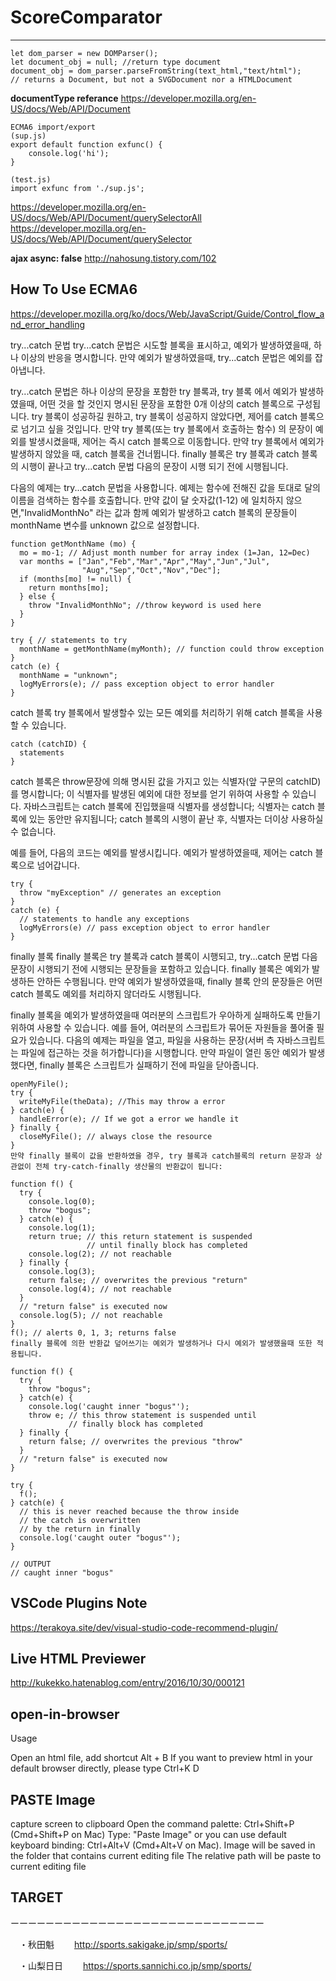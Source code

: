 # ScoreComparator
- - -

	let dom_parser = new DOMParser();
	let document_obj = null; //return type document
    document_obj = dom_parser.parseFromString(text_html,"text/html");
    // returns a Document, but not a SVGDocument nor a HTMLDocument

**documentType referance**
https://developer.mozilla.org/en-US/docs/Web/API/Document

    ECMA6 import/export
    (sup.js)
    export default function exfunc() {
        console.log('hi');
    }

    (test.js)
    import exfunc from './sup.js';

https://developer.mozilla.org/en-US/docs/Web/API/Document/querySelectorAll
https://developer.mozilla.org/en-US/docs/Web/API/Document/querySelector

**ajax async: false**
http://nahosung.tistory.com/102

How To Use ECMA6
-
https://developer.mozilla.org/ko/docs/Web/JavaScript/Guide/Control_flow_and_error_handling

try...catch 문법
try...catch 문법은 시도할 블록을 표시하고, 예외가 발생하였을때, 하나 이상의 반응을 명시합니다. 만약 예외가 발생하였을때, try...catch 문법은 예외를 잡아냅니다.

try...catch 문법은 하나 이상의 문장을 포함한 try 블록과, try 블록 에서 예외가 발생하였을때, 어떤 것을 할 것인지 명시된 문장을 포함한 0개 이상의 catch 블록으로 구성됩니다. try 블록이 성공하길 원하고, try 블록이 성공하지 않았다면, 제어를 catch 블록으로 넘기고 싶을 것입니다. 만약 try 블록(또는 try 블록에서 호출하는 함수) 의 문장이 예외를 발생시켰을때, 제어는 즉시 catch 블록으로 이동합니다. 만약 try 블록에서 예외가 발생하지 않았을 때, catch 블록을 건너뜁니다. finally 블록은 try 블록과 catch 블록의 시행이 끝나고 try...catch 문법 다음의 문장이 시행 되기 전에 시행됩니다.

다음의 예제는 try...catch 문법을 사용합니다. 예제는 함수에 전해진 값을 토대로 달의 이름을 검색하는 함수를 호출합니다. 만약 값이 달 숫자값(1-12) 에 일치하지 않으면,"InvalidMonthNo" 라는 값과 함께 예외가 발생하고 catch 블록의 문장들이 monthName 변수를 unknown 값으로 설정합니다.

    function getMonthName (mo) {
      mo = mo-1; // Adjust month number for array index (1=Jan, 12=Dec)
      var months = ["Jan","Feb","Mar","Apr","May","Jun","Jul",
                    "Aug","Sep","Oct","Nov","Dec"];
      if (months[mo] != null) {
        return months[mo];
      } else {
        throw "InvalidMonthNo"; //throw keyword is used here
      }
    }

    try { // statements to try
      monthName = getMonthName(myMonth); // function could throw exception
    }
    catch (e) {
      monthName = "unknown";
      logMyErrors(e); // pass exception object to error handler
    }
catch 블록
try 블록에서 발생할수 있는 모든 예외를 처리하기 위해 catch 블록을 사용할 수 있습니다.

    catch (catchID) {
      statements
    }
catch 블록은 throw문장에 의해 명시된 값을 가지고 있는 식별자(앞 구문의 catchID)를 명시합니다; 이 식별자를 발생된 예외에 대한 정보를 얻기 위하여 사용할 수 있습니다. 자바스크립트는 catch 블록에 진입했을때 식별자를 생성합니다; 식별자는 catch 블록에 있는 동안만 유지됩니다; catch 블록의 시행이 끝난 후, 식별자는 더이상 사용하실 수 없습니다.

예를 들어, 다음의 코드는 예외를 발생시킵니다. 예외가 발생하였을때, 제어는 catch 블록으로 넘어갑니다.

    try {
      throw "myException" // generates an exception
    }
    catch (e) {
      // statements to handle any exceptions
      logMyErrors(e) // pass exception object to error handler
    }
finally 블록
finally 블록은 try 블록과 catch 블록이 시행되고, try...catch 문법 다음 문장이 시행되기 전에 시행되는 문장들을 포함하고 있습니다. finally 블록은 예외가 발생하든 안하든 수행됩니다. 만약 예외가 발생하였을때, finally 블록 안의 문장들은 어떤 catch 블록도 예외를 처리하지 않더라도 시행됩니다.

finally 블록을 예외가 발생하였을때 여러분의 스크립트가 우아하게 실패하도록 만들기 위하여 사용할 수 있습니다. 예를 들어, 여러분의 스크립트가 묶어둔 자원들을 풀어줄 필요가 있습니다. 다음의 예제는 파일을 열고, 파일을 사용하는 문장(서버 측 자바스크립트는 파일에 접근하는 것을 허가합니다)을 시행합니다. 만약 파일이 열린 동안 예외가 발생했다면, finally 블록은 스크립트가 실패하기 전에 파일을 닫아줍니다.

    openMyFile();
    try {
      writeMyFile(theData); //This may throw a error
    } catch(e) {  
      handleError(e); // If we got a error we handle it
    } finally {
      closeMyFile(); // always close the resource
    }
    만약 finally 블록이 값을 반환하였을 경우, try 블록과 catch블록의 return 문장과 상관없이 전체 try-catch-finally 생산물의 반환값이 됩니다:

    function f() {
      try {
        console.log(0);
        throw "bogus";
      } catch(e) {
        console.log(1);
        return true; // this return statement is suspended
                     // until finally block has completed
        console.log(2); // not reachable
      } finally {
        console.log(3);
        return false; // overwrites the previous "return"
        console.log(4); // not reachable
      }
      // "return false" is executed now  
      console.log(5); // not reachable
    }
    f(); // alerts 0, 1, 3; returns false
    finally 블록에 의한 반환값 덮어쓰기는 예외가 발생하거나 다시 예외가 발생했을때 또한 적용됩니다.

    function f() {
      try {
        throw "bogus";
      } catch(e) {
        console.log('caught inner "bogus"');
        throw e; // this throw statement is suspended until 
                 // finally block has completed
      } finally {
        return false; // overwrites the previous "throw"
      }
      // "return false" is executed now
    }

    try {
      f();
    } catch(e) {
      // this is never reached because the throw inside
      // the catch is overwritten
      // by the return in finally
      console.log('caught outer "bogus"');
    }

    // OUTPUT
    // caught inner "bogus"


VSCode Plugins Note
-
https://terakoya.site/dev/visual-studio-code-recommend-plugin/

Live HTML Previewer
-
http://kukekko.hatenablog.com/entry/2016/10/30/000121

open-in-browser
-
Usage

Open an html file, add shortcut Alt + B
If you want to preview html in your default browser directly, please type Ctrl+K D


PASTE Image
-
    
capture screen to clipboard
Open the command palette: Ctrl+Shift+P (Cmd+Shift+P on Mac)
Type: "Paste Image" or you can use default keyboard binding: Ctrl+Alt+V (Cmd+Alt+V on Mac).
Image will be saved in the folder that contains current editing file
The relative path will be paste to current editing file

TARGET
-
ーーーーーーーーーーーーーーーーーーーーーーーーーーーーー

　・秋田魁
　　http://sports.sakigake.jp/smp/sports/

　・山梨日日
　　https://sports.sannichi.co.jp/smp/sports/

